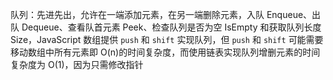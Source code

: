 队列：先进先出，允许在一端添加元素，在另一端删除元素，入队 Enqueue、出队 Dequeue、查看队首元素 Peek、检查队列是否为空 IsEmpty 和获取队列长度 Size，JavaScript 数组提供 `push` 和 `shift` 实现队列，但 `push` 和 `shift` 可能需要移动数组中所有元素即 O(n)的时间复杂度，而使用链表实现队列增删元素的时间复杂度为 O(1)，因为只需修改指针
